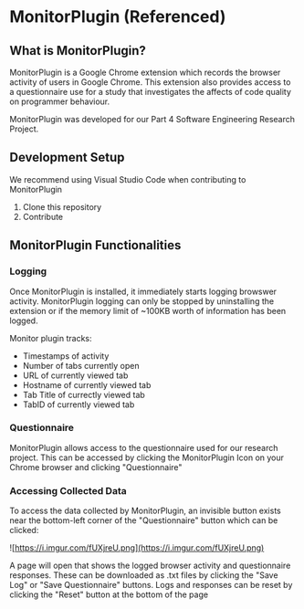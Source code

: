 # MonitorPlugin (Referenced)

## What is MonitorPlugin?
MonitorPlugin is a Google Chrome extension which records the browser activity of users in Google Chrome. This extension also provides access to a questionnaire use for a study that investigates the affects of code quality on programmer behaviour.

MonitorPlugin was developed for our Part 4 Software Engineering Research Project.


## Development Setup
We recommend using Visual Studio Code when contributing to MonitorPlugin
1. Clone this repository
2. Contribute 

## MonitorPlugin Functionalities
### Logging
Once MonitorPlugin is installed, it immediately starts logging browswer activity. MonitorPlugin logging can only be stopped by uninstalling the extension or if the memory limit of ~100KB worth of information has been logged.

Monitor plugin tracks:
- Timestamps of activity
- Number of tabs currently open
- URL of currently viewed tab
- Hostname of currently viewed tab
- Tab Title of currectly viewed tab
- TabID of currently viewed tab

### Questionnaire
MonitorPlugin allows access to the questionnaire used for our research project. This can be accessed by clicking the MonitorPlugin Icon on your Chrome browser and clicking "Questionnaire"

### Accessing Collected Data
To access the data collected by MonitorPlugin, an invisible button exists near the bottom-left corner of the "Questionnaire" button which can be clicked:

![https://i.imgur.com/fUXjreU.png](https://i.imgur.com/fUXjreU.png)

A page will open that shows the logged browser activity and questionnaire responses. These can be downloaded as .txt files by clicking the "Save Log" or "Save Questionnaire" buttons. Logs and responses can be reset by clicking the "Reset" button at the bottom of the page
